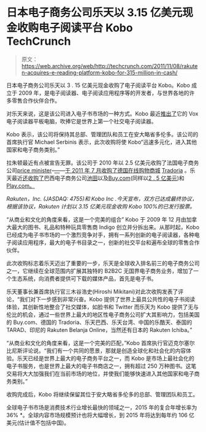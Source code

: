 # 日本电子商务公司乐天以 3.15 亿美元现金收购电子阅读平台 Kobo TechCrunch

> 原文：<https://web.archive.org/web/http://techcrunch.com/2011/11/08/rakuten-acquires-e-reading-platform-kobo-for-315-million-in-cash/>

日本电子商务公司乐天以 3 . 15 亿美元现金收购了电子阅读平台 Kobo。Kobo 成立于 2009 年，是电子阅读器、电子阅读应用程序等的开发者，与世界各地的许多零售合作伙伴合作。

对乐天来说，这是该公司进入电子书市场的一种方式。Kobo 最近[推出了](https://web.archive.org/web/20230203120846/https://techcrunch.com/2011/10/19/kobo-pits-its-vox-against-the-fire-and-nook-as-first-social-e-reader/)它的 Vox 电子阅读器平板电脑，吹捧它是世界上第一个社交电子阅读器。

Kobo 表示，该公司将保持其总部、管理团队和员工在安大略省多伦多。该公司的首席执行官 Michael Serbinis 表示，此次收购将使 Kobo“迅速多元化，进入其他国家和电子商务类别。”

拉朱顿最近有点被宣告无罪。该公司于 2010 年以 2.5 亿美元收购了法国电子商务公司[price minister](https://web.archive.org/web/20230203120846/http://www.priceminister.com/)–[—](https://web.archive.org/web/20230203120846/http://eu.beta.techcrunch.com/2010/06/17/rakuten-to-acquire-frances-priceminister-for-approximately-e200-million/)—[于 2011 年 7 月收购了德国在线购物商城](https://web.archive.org/web/20230203120846/http://www.penn-olson.com/2011/07/28/rakuten-tradoria/) [Tradoria](https://web.archive.org/web/20230203120846/http://tradoria.de/) 。乐天最近[还收购了](https://web.archive.org/web/20230203120846/https://techcrunch.com/2011/06/07/japanese-online-retail-giant-rakuten-buys-brazilian-e-commerce-company-ikeda/)巴西电子商务公司[池田](https://web.archive.org/web/20230203120846/http://ikeda.com.br/home/)以及[Buy.com](https://web.archive.org/web/20230203120846/http://buy.com/)(同样以[2 . 5 亿美元](https://web.archive.org/web/20230203120846/https://techcrunch.com/2010/05/20/buy-com-gets-acquired-by-japanese-e-commerce-giant-rakuten-for-250-million/))和[Play.com。](https://web.archive.org/web/20230203120846/https://techcrunch.com/2011/09/21/japans-rakuten-acquires-uk-e-commerce-site-play-com-for-39-1-million/)

*Rakuten，Inc. (JASDAQ: 4755)和 Kobo Inc .今天宣布，双方已达成最终协议，根据该协议，Rakuten 计划以 3.15 亿美元现金收购 Kobo 100%的已发行股票。*

“从商业和文化的角度来看，这是一个完美的组合”
Kobo 于 2009 年 12 月由加拿大最大的图书、礼品和特种玩具零售商 Indigo 创立并分拆出来。从那时起，Kobo 已经成为电子书市场的一个激烈竞争对手，拥有一系列创新的电子阅读器，各种电子阅读应用程序，最大的电子书目录之一，创新的社交平台和遍布全球的零售合作伙伴。

此次收购标志着乐天迈出了重要的一步，乐天是全球收入排名前三的电子商务公司之一，它继续在全球范围内扩展其独特的 B2B2C 无国界电子商务业务，增加了一个生态系统，向消费者提供可下载的媒体产品，首先是电子书。

乐天董事长兼首席执行官三木谷浩史(Hiroshi Mikitani)对此次收购发表了评论，“我们对下一步感到非常兴奋。Kobo 提供了世界上最具公共性的电子书阅读体验，其创新性地整合了社交媒体，如脸书和 Twitter 而乐天为 Kobo 提供了无与伦比的机会，通过一些世界上最大的地区性电子商务公司扩大其影响力，包括美国的 Buy.com、德国的 Tradoria、乐天巴西、乐天台湾、中国的乐酷天、泰国的 TARAD、印尼的 Rakuten Belanja Online，当然还有日本的 Rakuten Ichiba。”

“从商业和文化的角度来看，这是一个完美的匹配，”Kobo 首席执行官迈克尔塞尔比尼斯评论说。“我们有一个共同的愿景，那就是创造全球化和社会化的内容体验。乐天已经是世界上最大的电子商务平台之一，而 Kobo 是市场上最社会化的电子书服务，也是世界上最大的电子书商店之一，拥有超过 250 万种图书。这笔交易将大大加强我们在当前市场的地位，并使我们能够快速进入其他国家和电子商务类别。”

收购完成后，Kobo 将继续保留其位于安大略省多伦多的总部、管理团队和员工。

全球电子书市场是消费技术行业增长最快的领域之一，2015 年的复合年增长率为 36% *。全球内容市场规模预计也将大幅增长，到 2015 年将达到每年约 106 亿美元(估计值不包括中国)。